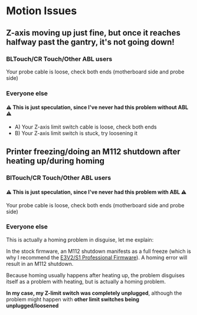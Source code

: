 # Motion Issues
## Z-axis moving up just fine, but once it reaches halfway past the gantry, it's not going down!
### BLTouch/CR Touch/Other ABL users
Your probe cable is loose, check both ends (motherboard side and probe side)
### Everyone else
#### ⚠️ This is just speculation, since I've never had this problem without ABL ⚠️
- A) Your Z-axis limit switch cable is loose, check both ends
- B) Your Z-axis limit switch is stuck, try loosening it
## Printer freezing/doing an M112 shutdown after heating up/during homing
### BlTouch/CR Touch/Other ABL users
#### ⚠️ This is just speculation, since I've never had this problem with ABL ⚠️
Your probe cable is loose, check both ends (motherboard side and probe side)
### Everyone else
This is actually a homing problem in disguise, let me explain:

In the stock firmware, an M112 shutdown manifests as a full freeze (which is why I recommend the [E3V2/S1 Professional Firmware](https://github.com/mriscoc/Ender3V2S1/releases/latest)). A homing error will result in an M112 shutdown.

Because homing usually happens after heating up, the problem disguises itself as a problem with heating, but is actually a homing problem.

**In my case, my Z-limit switch was completely unplugged**, although the problem might happen with **other limit switches being unplugged/loosened**
